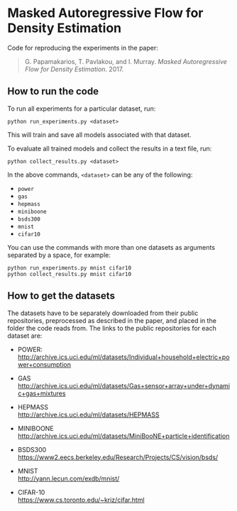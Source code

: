 # Masked Autoregressive Flow for Density Estimation

Code for reproducing the experiments in the paper:

> G. Papamakarios, T. Pavlakou, and I. Murray. _Masked Autoregressive Flow for Density Estimation_. 2017.

## How to run the code

To run all experiments for a particular dataset, run:

```
python run_experiments.py <dataset>
```

This will train and save all models associated with that dataset.

To evaluate all trained models and collect the results in a text file, run:

```
python collect_results.py <dataset>
```

In the above commands, `<dataset>` can be any of the following:
* `power`
* `gas`
* `hepmass`
* `miniboone`
* `bsds300`
* `mnist`
* `cifar10`

You can use the commands with more than one datasets as arguments separated by a space, for example:

```
python run_experiments.py mnist cifar10  
python collect_results.py mnist cifar10
```

## How to get the datasets

The datasets have to be separately downloaded from their public repositories, preprocessed as described in the paper, and placed in the folder the code reads from. The links to the public repositories for each dataset are:

* POWER:  
  http://archive.ics.uci.edu/ml/datasets/Individual+household+electric+power+consumption
  
* GAS  
  http://archive.ics.uci.edu/ml/datasets/Gas+sensor+array+under+dynamic+gas+mixtures
  
* HEPMASS  
  http://archive.ics.uci.edu/ml/datasets/HEPMASS
  
* MINIBOONE  
  http://archive.ics.uci.edu/ml/datasets/MiniBooNE+particle+identification
  
* BSDS300  
  https://www2.eecs.berkeley.edu/Research/Projects/CS/vision/bsds/
  
* MNIST  
  http://yann.lecun.com/exdb/mnist/
  
* CIFAR-10  
  <a href="https://www.cs.toronto.edu/~kriz/cifar.html">https://www.cs.toronto.edu/~kriz/cifar.html</a>

